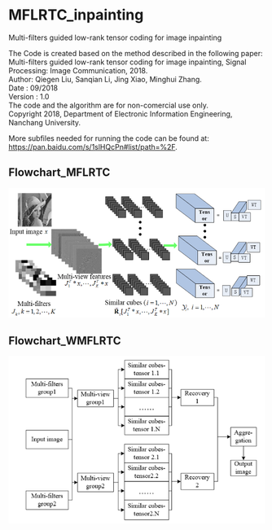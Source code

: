 # MFLRTC_inpainting
Multi-filters guided low-rank tensor coding  for image inpainting

The Code is created based on the method described in the following paper:  
Multi-filters guided low-rank tensor coding for image inpainting, Signal Processing: Image Communication, 2018.  
Author: Qiegen Liu, Sanqian Li, Jing Xiao, Minghui Zhang.  
Date : 09/2018  
Version : 1.0  
The code and the algorithm are for non-comercial use only.  
Copyright 2018, Department of Electronic Information Engineering, Nanchang University.  
   
    
 More subfiles needed for running the code can be found at: https://pan.baidu.com/s/1slHQcPn#list/path=%2F.    

## Flowchart_MFLRTC
![repeat-MDAEP](https://github.com/yqx7150/MFLRTC_inpainting/blob/master/Flowchart_MFLRTC.png)

## Flowchart_WMFLRTC
![repeat-MDAEP](https://github.com/yqx7150/MFLRTC_inpainting/blob/master/Flowchart_WMFLRTC.png)

